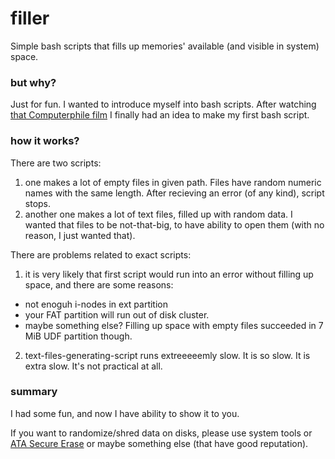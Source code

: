 # filler
Simple bash scripts that fills up memories' available (and visible in system) space.

### but why?
Just for fun. I wanted to introduce myself into bash scripts. After watching [that Computerphile film](https://www.youtube.com/watch?v=kiTTAbeqQKY) I finally had an idea to make my first bash script.

### how it works?
There are two scripts:
1) one makes a lot of empty files in given path. Files have random numeric names with the same length. After recieving an error (of any kind), script stops.
2) another one makes a lot of text files, filled up with random data. I wanted that files to be not-that-big, to have ability to open them (with no reason, I just wanted that).

There are problems related to exact scripts:
1) it is very likely that first script would run into an error without filling up space, and there are some reasons:
- not enoguh i-nodes in ext partition
- your FAT partition will run out of disk cluster.
- maybe something else?
Filling up space with empty files succeeded in 7 MiB UDF partition though.
2) text-files-generating-script runs extreeeeemly slow. It is so slow. It is extra slow. It's not practical at all. 

### summary
I had some fun, and now I have ability to show it to you.

If you want to randomize/shred data on disks, please use system tools or [ATA Secure Erase](https://ata.wiki.kernel.org/index.php/ATA_Secure_Erase) or maybe something else (that have good reputation).
